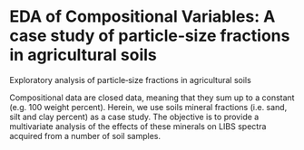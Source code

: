 # EDA of Compositional Variables: A case study of particle‐size fractions in agricultural soils
Exploratory analysis of particle‐size fractions in agricultural soils

Compositional data are closed data, meaning that they sum up to a constant (e.g. 100 weight percent).
Herein, we use soils mineral fractions (i.e. sand, silt and clay percent) as a case study.
The objective is to provide a multivariate analysis of the effects of these minerals on LIBS spectra acquired from a number of soil samples. 

